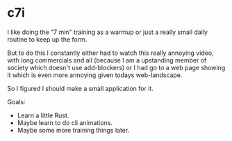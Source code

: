 # c7i
I like doing the "7 min" training as a warmup or just a really small daily routine to keep up the form. 

But to do this I constantly either had to watch this really annoying video, with long commercials and all (because I am a upstanding member of society which doesn't use add-blockers) or I had go to a web page showing it which is even more annoying given todays web-landscape. 

So I figured I should make a small application for it. 

Goals:
- Learn a little Rust. 
- Maybe learn to do cli animations. 
- Maybe some more training things later. 

